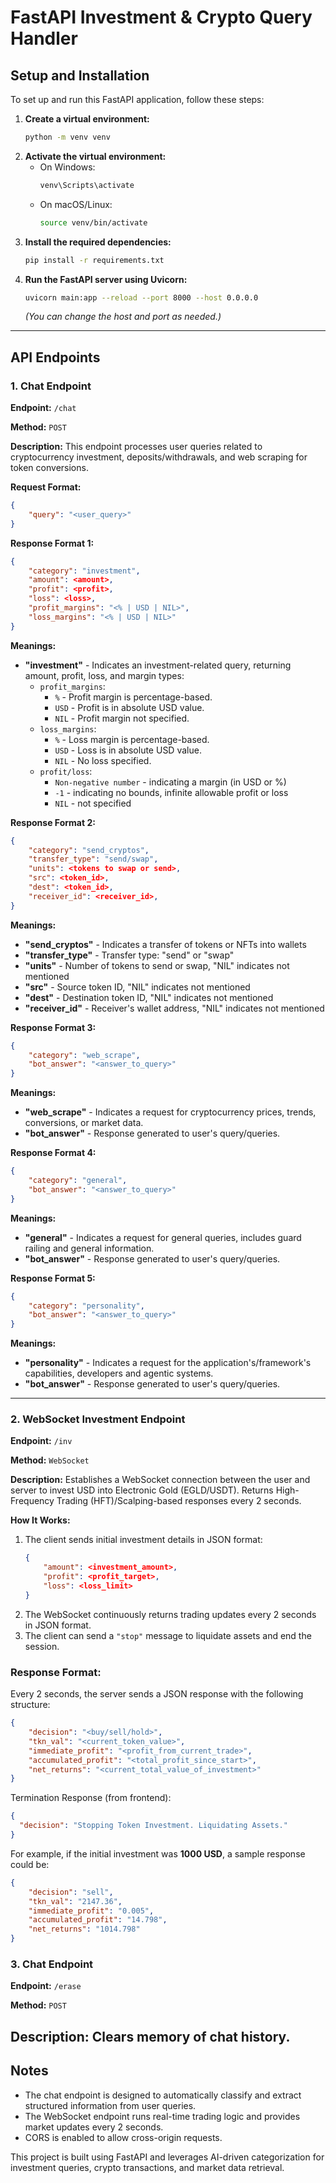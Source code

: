 # FastAPI Investment & Crypto Query Handler

## Setup and Installation

To set up and run this FastAPI application, follow these steps:

1. **Create a virtual environment:**
   ```sh
   python -m venv venv
   ```
2. **Activate the virtual environment:**
   - On Windows:
     ```sh
     venv\Scripts\activate
     ```
   - On macOS/Linux:
     ```sh
     source venv/bin/activate
     ```
3. **Install the required dependencies:**
   ```sh
   pip install -r requirements.txt
   ```
4. **Run the FastAPI server using Uvicorn:**
   ```sh
   uvicorn main:app --reload --port 8000 --host 0.0.0.0
   ```
   *(You can change the host and port as needed.)*

---

## API Endpoints

### **1. Chat Endpoint**
**Endpoint:** `/chat`

**Method:** `POST`

**Description:** This endpoint processes user queries related to cryptocurrency investment, deposits/withdrawals, and web scraping for token conversions.

**Request Format:**
```json
{
    "query": "<user_query>"
}
```

**Response Format 1:**
```json
{
    "category": "investment",
    "amount": <amount>,
    "profit": <profit>,
    "loss": <loss>,
    "profit_margins": "<% | USD | NIL>",
    "loss_margins": "<% | USD | NIL>"
}
```

**Meanings:**
- **"investment"** - Indicates an investment-related query, returning amount, profit, loss, and margin types:
  - `profit_margins`:
    - `%` - Profit margin is percentage-based.
    - `USD` - Profit is in absolute USD value.
    - `NIL` - Profit margin not specified.
  - `loss_margins`:
    - `%` - Loss margin is percentage-based.
    - `USD` - Loss is in absolute USD value.
    - `NIL` - No loss specified.
  - `profit/loss`:
    - `Non-negative number` - indicating a margin (in USD or %)
    - `-1` - indicating no bounds, infinite allowable profit or loss
    - `NIL` - not specified

**Response Format 2:**
```json
{
    "category": "send_cryptos",
    "transfer_type": "send/swap",
    "units": <tokens to swap or send>,
    "src": <token_id>,
    "dest": <token_id>,
    "receiver_id": <receiver_id>,
}
```

**Meanings:**
- **"send_cryptos"** - Indicates a transfer of tokens or NFTs into wallets
- **"transfer_type"** - Transfer type: "send" or "swap"
- **"units"** - Number of tokens to send or swap, "NIL" indicates not mentioned
- **"src"** - Source token ID, "NIL" indicates not mentioned
- **"dest"** - Destination token ID, "NIL" indicates not mentioned
- **"receiver_id"** - Receiver's wallet address, "NIL" indicates not mentioned

**Response Format 3:**
```json
{
    "category": "web_scrape",
    "bot_answer": "<answer_to_query>"
}
```

**Meanings:**
- **"web_scrape"** - Indicates a request for cryptocurrency prices, trends, conversions, or market data.
- **"bot_answer"** - Response generated to user's query/queries.


**Response Format 4:**
```json
{
    "category": "general",
    "bot_answer": "<answer_to_query>"
}
```

**Meanings:**
- **"general"** - Indicates a request for general queries, includes guard railing and general information.
- **"bot_answer"** - Response generated to user's query/queries.

**Response Format 5:**
```json
{
    "category": "personality",
    "bot_answer": "<answer_to_query>"
}
```

**Meanings:**
- **"personality"** - Indicates a request for the application's/framework's capabilities, developers and agentic systems.
- **"bot_answer"** - Response generated to user's query/queries.
---

### **2. WebSocket Investment Endpoint**  
**Endpoint:** `/inv`  

**Method:** `WebSocket`  

**Description:** Establishes a WebSocket connection between the user and server to invest USD into Electronic Gold (EGLD/USDT). Returns High-Frequency Trading (HFT)/Scalping-based responses every 2 seconds.  

**How It Works:**  
1. The client sends initial investment details in JSON format:  
   ```json
   {
       "amount": <investment_amount>,
       "profit": <profit_target>,
       "loss": <loss_limit>
   }
   ```
2. The WebSocket continuously returns trading updates every 2 seconds in JSON format.  
3. The client can send a `"stop"` message to liquidate assets and end the session.  


### **Response Format:**  
Every 2 seconds, the server sends a JSON response with the following structure:  
```json
{
    "decision": "<buy/sell/hold>",
    "tkn_val": "<current_token_value>",
    "immediate_profit": "<profit_from_current_trade>",
    "accumulated_profit": "<total_profit_since_start>",
    "net_returns": "<current_total_value_of_investment>"
}
```

Termination Response (from frontend):
```json
{
  "decision": "Stopping Token Investment. Liquidating Assets."
}
```

For example, if the initial investment was **1000 USD**, a sample response could be:  
```json
{
    "decision": "sell",
    "tkn_val": "2147.36",
    "immediate_profit": "0.005",
    "accumulated_profit": "14.798",
    "net_returns": "1014.798"
}
```
### **3. Chat Endpoint**
**Endpoint:** `/erase`

**Method:** `POST`

**Description:** Clears memory of chat history. 
---  

## Notes  
- The chat endpoint is designed to automatically classify and extract structured information from user queries.  
- The WebSocket endpoint runs real-time trading logic and provides market updates every 2 seconds.  
- CORS is enabled to allow cross-origin requests.  

This project is built using FastAPI and leverages AI-driven categorization for investment queries, crypto transactions, and market data retrieval.